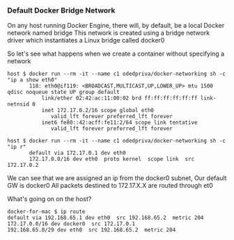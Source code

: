### Default Docker Bridge Network
On any host running Docker Engine, there will, by default, be a local Docker network named bridge
This network is created using a bridge network driver which instantiates a Linux bridge called docker0


So let's see what happens when we create a container without specifying a network 
~~~
host $ docker run --rm -it --name c1 odedpriva/docker-networking sh -c "ip a show eth0"
       118: eth0@if119: <BROADCAST,MULTICAST,UP,LOWER_UP> mtu 1500 qdisc noqueue state UP group default
           link/ether 02:42:ac:11:00:02 brd ff:ff:ff:ff:ff:ff link-netnsid 0
           inet 172.17.0.2/16 scope global eth0
              valid_lft forever preferred_lft forever
           inet6 fe80::42:acff:fe11:2/64 scope link tentative
              valid_lft forever preferred_lft forever

host $ docker run --rm -it --name c1 odedpriva/docker-networking sh -c "ip r"
       default via 172.17.0.1 dev eth0
       172.17.0.0/16 dev eth0  proto kernel  scope link  src 172.17.0.2
~~~

We can see that we are assigned an ip from the docker0 subnet, 
Our default GW is docker0
All packets destined to 172.17.X.X are routed through et0

What's going on on the host? 

~~~
docker-for-mac $ ip route
default via 192.168.65.1 dev eth0  src 192.168.65.2  metric 204
172.17.0.0/16 dev docker0  src 172.17.0.1
192.168.65.0/29 dev eth0  src 192.168.65.2  metric 204
~~~



